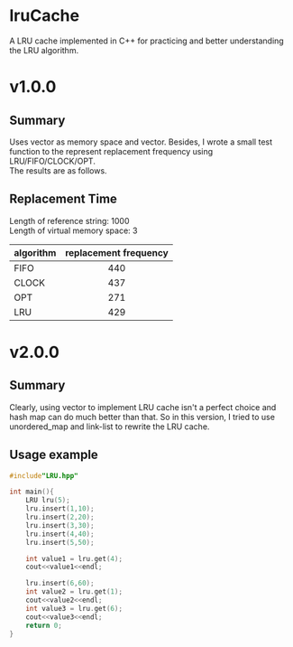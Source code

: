 # lruCache
A LRU cache implemented in C++ for practicing and better understanding the LRU algorithm.  

# v1.0.0
## Summary  
Uses vector as memory space and vector. Besides, I wrote a small test function to the represent replacement frequency using LRU/FIFO/CLOCK/OPT.  
The results are as follows.
## Replacement Time
Length of reference string: 1000  
Length of virtual memory space: 3

| algorithm | replacement frequency |  
| ------------- |:-------------:|
| FIFO | 440 |  
| CLOCK | 437 |
| OPT | 271 |
| LRU | 429 |

# v2.0.0
## Summary
Clearly, using vector to implement LRU cache isn't a perfect choice and hash map can do much better than that. So in this version, I tried to use unordered_map and link-list to rewrite the LRU cache.  
## Usage example  
```cpp
#include"LRU.hpp"

int main(){
    LRU lru(5);
    lru.insert(1,10);
    lru.insert(2,20);
    lru.insert(3,30);
    lru.insert(4,40);
    lru.insert(5,50);

    int value1 = lru.get(4);
    cout<<value1<<endl;

    lru.insert(6,60);
    int value2 = lru.get(1);
    cout<<value2<<endl;
    int value3 = lru.get(6);
    cout<<value3<<endl;
    return 0;
}
```
